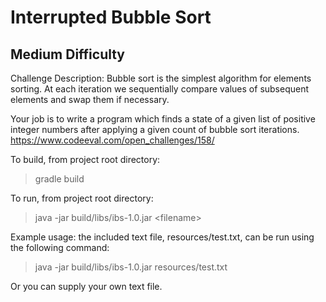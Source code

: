 # Interrupted Bubble Sort
## Medium Difficulty

Challenge Description:
Bubble sort is the simplest algorithm for elements sorting. At each iteration we sequentially compare values of subsequent elements and swap them if necessary.

Your job is to write a program which finds a state of a given list of positive integer numbers after applying a given count of bubble sort iterations.
https://www.codeeval.com/open_challenges/158/

To build, from project root directory:
> gradle build

To run, from project root directory:
> java -jar build/libs/ibs-1.0.jar \<filename>

Example usage: the included text file, resources/test.txt, can be run using the following command:
> java -jar build/libs/ibs-1.0.jar resources/test.txt

Or you can supply your own text file.
